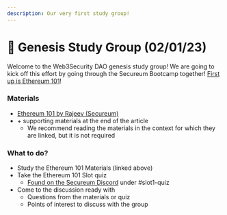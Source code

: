 ```yaml
---
description: Our very first study group!
---
```


# 🥇 Genesis Study Group (02/01/23)

Welcome to the Web3Security DAO genesis study group! We are going to kick off this effort by going through the Secureum Bootcamp together! [First up is Ethereum 101](https://secureum.substack.com/p/ethereum-101)!

### Materials&#x20;

* [Ethereum 101 by Rajeev (Secureum) ](https://secureum.substack.com/p/ethereum-101)
* \+ supporting materials at the end of the article&#x20;
  * We recommend reading the materials in the context for which they are linked, but it is not required&#x20;

### What to do?

* Study the Ethereum 101 Materials (linked above)
* Take the Ethereum 101 Slot quiz
  * [Found on the Secureum Discord](https://discord.gg/MPtBAxBw) under #slot1-quiz
* Come to the discussion ready with&#x20;
  * Questions from the materials or quiz
  * Points of interest to discuss with the group[\
    ](https://ethereum.org/en/whitepaper/https://ethereum.github.io/yellowpaper/paper.pdfhttps://github.com/ethereumbook/ethereumbookhttps://ethereum.org/en/developers/docs/https://ethereum.org/en/glossary/https://docs.soliditylang.org/https://preethikasireddy.medium.com/how-does-ethereum-work-anyway-22d1df506369https://takenobu-hs.github.io/downloads/ethereum\_evm\_illustrated.pdf)


